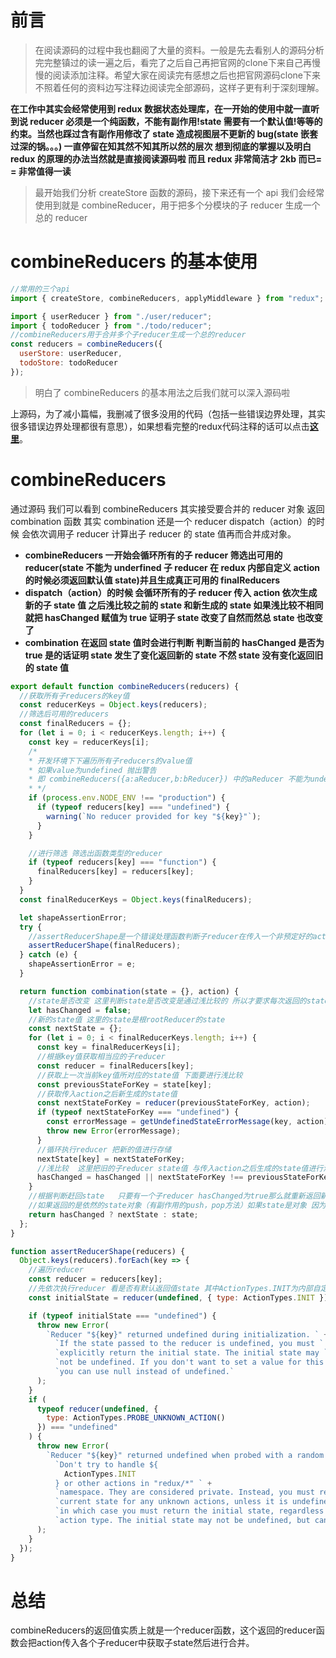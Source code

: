 # 前言

>在阅读源码的过程中我也翻阅了大量的资料。一般是先去看别人的源码分析完完整镇过的读一遍之后，看完了之后自己再把官网的clone下来自己再慢慢的阅读添加注释。希望大家在阅读完有感想之后也把官网源码clone下来不照着任何的资料边写注释边阅读完全部源码，这样子更有利于深刻理解。


**在工作中其实会经常使用到 redux 数据状态处理库，在一开始的使用中就一直听到说 reducer 必须是一个纯函数，不能有副作用!state 需要有一个默认值!等等的约束。当然也踩过含有副作用修改了 state 造成视图层不更新的 bug(state 嵌套过深的锅。。。) 一直停留在知其然不知其所以然的层次 想到彻底的掌握以及明白 redux 的原理的办法当然就是直接阅读源码啦 而且 redux 非常简洁才 2kb 而已= = 非常值得一读**

> 最开始我们分析 createStore 函数的源码，接下来还有一个 api 我们会经常使用到就是 combineReducer，用于把多个分模块的子 reducer 生成一个总的 reducer

# combineReducers 的基本使用

```javascript
//常用的三个api
import { createStore, combineReducers, applyMiddleware } from "redux";

import { userReducer } from "./user/reducer";
import { todoReducer } from "./todo/reducer";
//combineReducers用于合并多个子reducer生成一个总的reducer
const reducers = combineReducers({
  userStore: userReducer,
  todoStore: todoReducer
});
```

> 明白了 combineReducers 的基本用法之后我们就可以深入源码啦

上源码，为了减小篇幅，我删减了很多没用的代码（包括一些错误边界处理，其实很多错误边界处理都很有意思），如果想看完整的redux代码注释的话可以点击[**这里**](https://github.com/carrot-wu/Learn-Redux-Ecosystem "Markdown")。

# combineReducers

通过源码 我们可以看到 combineReducers 其实接受要合并的 reducer 对象 返回 combination 函数 其实 combination 还是一个 reducer dispatch（action）的时候 会依次调用子 reducer 计算出子 reducer 的 state 值再而合并成对象。

- **combineReducers 一开始会循环所有的子 reducer 筛选出可用的 reducer(state 不能为 underfined 子 reducer 在 redux 内部自定义 action 的时候必须返回默认值 state)并且生成真正可用的 finalReducers**
- **dispatch（action）的时候 会循环所有的子 reducer 传入 action 依次生成新的子 state 值 之后浅比较之前的 state 和新生成的 state 如果浅比较不相同就把 hasChanged 赋值为 true 证明子 state 改变了自然而然总 state 也改变了**
- **combination 在返回 state 值时会进行判断 判断当前的 hasChanged 是否为 true 是的话证明 state 发生了变化返回新的 state 不然 state 没有变化返回旧的 state 值**

```javascript
export default function combineReducers(reducers) {
  //获取所有子reducers的key值
  const reducerKeys = Object.keys(reducers);
  //筛选后可用的reducers
  const finalReducers = {};
  for (let i = 0; i < reducerKeys.length; i++) {
    const key = reducerKeys[i];
    /*
    * 开发环境下下遍历所有子reducers的value值
    * 如果value为undefined 抛出警告
    * 即 combineReducers({a:aReducer,b:bReducer}) 中的aReducer 不能为underfined
    * */
    if (process.env.NODE_ENV !== "production") {
      if (typeof reducers[key] === "undefined") {
        warning(`No reducer provided for key "${key}"`);
      }
    }

    //进行筛选 筛选出函数类型的reducer
    if (typeof reducers[key] === "function") {
      finalReducers[key] = reducers[key];
    }
  }
  const finalReducerKeys = Object.keys(finalReducers);

  let shapeAssertionError;
  try {
    //assertReducerShape是一个错误处理函数判断子reducer在传入一个非预定好的action时 是否会返回默认的state
    assertReducerShape(finalReducers);
  } catch (e) {
    shapeAssertionError = e;
  }

  return function combination(state = {}, action) {
    //state是否改变 这里判断state是否改变是通过浅比较的 所以才要求每次返回的state都是一个全新的对象
    let hasChanged = false;
    //新的state值 这里的state是根rootReducer的state
    const nextState = {};
    for (let i = 0; i < finalReducerKeys.length; i++) {
      const key = finalReducerKeys[i];
      //根据key值获取相当应的子reducer
      const reducer = finalReducers[key];
      //获取上一次当前key值所对应的state值 下面要进行浅比较
      const previousStateForKey = state[key];
      //获取传入action之后新生成的state值
      const nextStateForKey = reducer(previousStateForKey, action);
      if (typeof nextStateForKey === "undefined") {
        const errorMessage = getUndefinedStateErrorMessage(key, action);
        throw new Error(errorMessage);
      }
      //循环执行reducer 把新的值进行存储
      nextState[key] = nextStateForKey;
      //浅比较  这里把旧的子reducer state值 与传入action之后生成的state值进行浅比较 判断state是否改变了
      hasChanged = hasChanged || nextStateForKey !== previousStateForKey;
    }
    //根据判断赶回state   只要有一个子reducer hasChanged为true那么就重新返回新的nextState  所以这里揭示了为什么reducer必须是纯函数而且如果state改变了必须返回一个新的对象
    //如果返回的是依然的state对象（有副作用的push，pop方法）如果state是对象 因为nextStateForKey !== previousStateForKey比较的是引用 那么 hasChanged认为是false没有发生改变 自然而然下面返回的state依然是旧的state
    return hasChanged ? nextState : state;
  };
}

function assertReducerShape(reducers) {
  Object.keys(reducers).forEach(key => {
    //遍历reducer
    const reducer = reducers[key];
    //先依次执行reducer 看是否有默认返回值state 其中ActionTypes.INIT为内部自定义的action 自然而然的执行到default 如果返回undefined 抛出错误 state要有默认值
    const initialState = reducer(undefined, { type: ActionTypes.INIT });

    if (typeof initialState === "undefined") {
      throw new Error(
        `Reducer "${key}" returned undefined during initialization. ` +
          `If the state passed to the reducer is undefined, you must ` +
          `explicitly return the initial state. The initial state may ` +
          `not be undefined. If you don't want to set a value for this reducer, ` +
          `you can use null instead of undefined.`
      );
    }
    if (
      typeof reducer(undefined, {
        type: ActionTypes.PROBE_UNKNOWN_ACTION()
      }) === "undefined"
    ) {
      throw new Error(
        `Reducer "${key}" returned undefined when probed with a random type. ` +
          `Don't try to handle ${
            ActionTypes.INIT
          } or other actions in "redux/*" ` +
          `namespace. They are considered private. Instead, you must return the ` +
          `current state for any unknown actions, unless it is undefined, ` +
          `in which case you must return the initial state, regardless of the ` +
          `action type. The initial state may not be undefined, but can be null.`
      );
    }
  });
}
```
# 总结
combineReducers的返回值实质上就是一个reducer函数，这个返回的reducer函数会把action传入各个子reducer中获取子state然后进行合并。